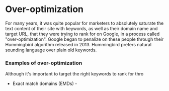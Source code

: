 # Over-optimization

For many years, it was quite popular for marketers to absolutely saturate the text content of their site with keywords, as well as their domain name and target URL, that they were trying to rank for on Google, in a process called "over-optimization". Google began to penalize on these people through their Hummingbird algorithm released in 2013. Hummingbird prefers natural sounding language over plain old keywords.

### Examples of over-optimization

Although it's important to target the right keywords to rank for thro

* Exact match domains \(EMDs\) - 

